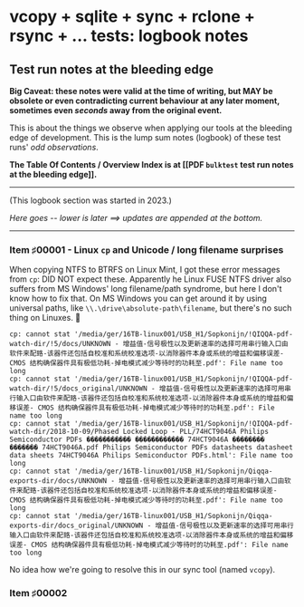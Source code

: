 # vcopy + sqlite + sync + rclone + rsync + ... tests: logbook notes


## Test run notes at the bleeding edge

**Big Caveat: these notes were valid at the time of writing, but MAY be obsolete or even contradicting current behaviour at any later moment, sometimes even *seconds* away from the original event.**

This is about the things we observe when applying our tools at the bleeding edge of development. This is the lump sum notes (logbook) of these test runs' *odd observations*.

**The Table Of Contents / Overview Index is at [[PDF `bulktest` test run notes at the bleeding edge]].**

-------------------------------

(This logbook section was started in 2023.)

*Here goes -- lower is later ==> updates are appended at the bottom.*

-------------------------------

### Item ♯00001 - Linux `cp` and Unicode / long filename surprises

When copying NTFS to BTRFS on Linux Mint, I got these error messages from `cp`:  DID NOT expect these. Apparently he Linux FUSE NTFS driver also suffers from MS Windows' long filename/path syndrome, but here I don't know how to fix that. On MS Windows you can get around it by using universal paths, like `\\.\drive\absolute-path\filename`, but there's no such thing on Linuxes. 🤔

```
cp: cannot stat '/media/ger/16TB-linux001/USB_H1/Sopkonijn/!QIQQA-pdf-watch-dir/!5/docs/UNKNOWN - 增益值-信号极性以及更新速率的选择可用串行输入口由软件来配臵-该器件还包括自校准和系统校准选项-以消除器件本身或系统的增益和偏移误差- CMOS 结构确保器件具有极低功耗-掉电模式减少等待时的功耗至.pdf': File name too long
cp: cannot stat '/media/ger/16TB-linux001/USB_H1/Sopkonijn/!QIQQA-pdf-watch-dir/!5/docs_original/UNKNOWN - 增益值-信号极性以及更新速率的选择可用串行输入口由软件来配臵-该器件还包括自校准和系统校准选项-以消除器件本身或系统的增益和偏移误差- CMOS 结构确保器件具有极低功耗-掉电模式减少等待时的功耗至.pdf': File name too long
cp: cannot stat '/media/ger/16TB-linux001/USB_H1/Sopkonijn/!QIQQA-pdf-watch-dir/2018-10-09/Phased Locked Loop - PLL/74HCT9046A Philips Semiconductor PDFs ����������� ������������ 74HCT9046A �������� ������� 74HCT9046A.pdf Philips Semiconductor PDFs datasheets datasheet data sheets 74HCT9046A Philips Semiconductor PDFs.html': File name too long
cp: cannot stat '/media/ger/16TB-linux001/USB_H1/Sopkonijn/Qiqqa-exports-dir/docs/UNKNOWN - 增益值-信号极性以及更新速率的选择可用串行输入口由软件来配臵-该器件还包括自校准和系统校准选项-以消除器件本身或系统的增益和偏移误差- CMOS 结构确保器件具有极低功耗-掉电模式减少等待时的功耗至.pdf': File name too long
cp: cannot stat '/media/ger/16TB-linux001/USB_H1/Sopkonijn/Qiqqa-exports-dir/docs_original/UNKNOWN - 增益值-信号极性以及更新速率的选择可用串行输入口由软件来配臵-该器件还包括自校准和系统校准选项-以消除器件本身或系统的增益和偏移误差- CMOS 结构确保器件具有极低功耗-掉电模式减少等待时的功耗至.pdf': File name too long
```

No idea how we're going to resolve this in our sync tool (named `vcopy`).



### Item ♯00002


